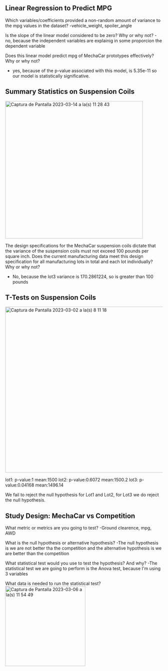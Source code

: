 
## Linear Regression to Predict MPG

Which variables/coefficients provided a non-random amount of variance to the mpg values in the dataset?
-vehicle_weight, spoiler_angle

Is the slope of the linear model considered to be zero? Why or why not?
-no, because the independent variables are explainig in some proporcion the dependent variable

Does this linear model predict mpg of MechaCar prototypes effectively? Why or why not?
- yes, because of the p-value associated with this model, is 5.35e-11 so our model is statistically significative.


## Summary Statistics on Suspension Coils

<img width="440" alt="Captura de Pantalla 2023-03-14 a la(s) 11 28 43" src="https://user-images.githubusercontent.com/72363865/225088769-0db2d9d7-7cac-421a-ad18-96ad88134834.png">

The design specifications for the MechaCar suspension coils dictate that the variance of the suspension coils must not exceed 100 pounds per square inch. Does the current manufacturing data meet this design specification for all manufacturing lots in total and each lot individually? Why or why not?
- No, because the lot3 variance is 170.2861224, so is greater than 100 pounds

## T-Tests on Suspension Coils

<img width="531" alt="Captura de Pantalla 2023-03-02 a la(s) 8 11 18" src="https://user-images.githubusercontent.com/72363865/222452310-9ae02cde-b61a-4694-a8d1-1b35764689ac.png">

lot1: p-value:1 mean:1500
lot2: p-value:0.6072 mean:1500.2
lot3: p-value:0.04168 mean:1496.14

We fail to reject the null hypothesis for Lot1 and Lot2, for Lot3 we do reject the null hypothesis.



## Study Design: MechaCar vs Competition

What metric or metrics are you going to test?
-Ground clearence, mpg, AWD

What is the null hypothesis or alternative hypothesis?
-The null hypothesis is we are not better tha the competition and the alternative hypothesis is we are better than the competition

What statistical test would you use to test the hypothesis? And why?
-The statistical test we are going to perform is the Anova test, because I'm using 3 variables

What data is needed to run the statistical test?
<img width="256" alt="Captura de Pantalla 2023-03-06 a la(s) 11 54 49" src="https://user-images.githubusercontent.com/72363865/223191557-2b881bc3-5f99-4692-89f1-48bf2b4848a0.png">


